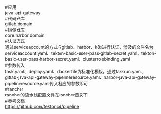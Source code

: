 #应用  
java-api-gateway  
#代码仓库  
gitlab.domain  
#镜像仓库  
core.harbor.domain  
#认证方式  
通过serviceaccount的方式与gitlab、harbor、k8s进行认证，涉及的文件名为serviceaccount.yaml、tekton-basic-user-pass-gitlab-secret.yaml、tekton-basic-user-pass-harbor-secret.yaml、clusterrolebinding.yaml  
#参数传入  
task.yaml、deploy.yaml、dockerfile为标准化模板，通过taskrun.yaml、gitlab-java-api-gateway-pipelineresource.yaml、harbor-java-api-gateway-pipelineresource.yaml传入相应的参数即可  
#rancher  
rancher的流水线配置文件在rancher目录下  
#参考文档  
https://github.com/tektoncd/pipeline  
